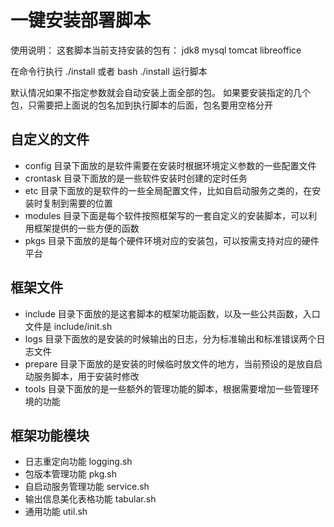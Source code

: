 # 一键安装部署脚本

  使用说明：
  这套脚本当前支持安装的包有：
      jdk8 mysql tomcat libreoffice

  在命令行执行 ./install 或者 bash ./install 运行脚本

  默认情况如果不指定参数就会自动安装上面全部的包。
  如果要安装指定的几个包，只需要把上面说的包名加到执行脚本的后面，包名要用空格分开

## 自定义的文件

- config 目录下面放的是软件需要在安装时根据环境定义参数的一些配置文件
- crontask 目录下面放的是一些软件安装时创建的定时任务
- etc 目录下面放的是软件的一些全局配置文件，比如自启动服务之类的，在安装时复制到需要的位置
- modules 目录下面是每个软件按照框架写的一套自定义的安装脚本，可以利用框架提供的一些方便的函数
- pkgs 目录下面放的是每个硬件环境对应的安装包，可以按需支持对应的硬件平台

## 框架文件

- include 目录下面放的是这套脚本的框架功能函数，以及一些公共函数，入口文件是 include/init.sh
- logs 目录下面放的是安装的时候输出的日志，分为标准输出和标准错误两个日志文件
- prepare 目录下面放的是安装的时候临时放文件的地方，当前预设的是放自启动服务脚本，用于安装时修改
- tools 目录下面放的是一些额外的管理功能的脚本，根据需要增加一些管理环境的功能

## 框架功能模块

- 日志重定向功能  logging.sh
- 包版本管理功能  pkg.sh
- 自启动服务管理功能  service.sh
- 输出信息美化表格功能  tabular.sh
- 通用功能  util.sh

